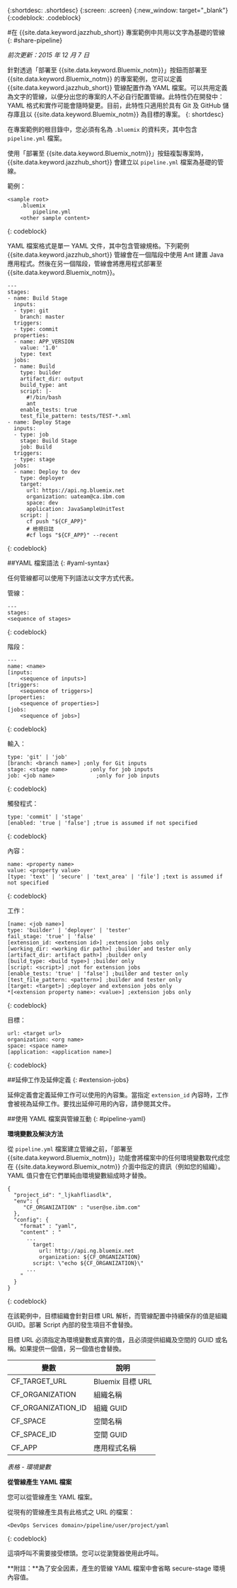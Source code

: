 {:shortdesc: .shortdesc}
{:screen: .screen}
{:new_window: target="_blank"}
{:codeblock: .codeblock}

#在 {{site.data.keyword.jazzhub_short}} 專案範例中共用以文字為基礎的管線 {: #share-pipeline}

*前次更新：2015 年 12 月 7 日* 

針對透過「部署至 {{site.data.keyword.Bluemix_notm}}」按鈕而部署至 {{site.data.keyword.Bluemix_notm}} 的專案範例，您可以定義 {{site.data.keyword.jazzhub_short}} 管線配置作為 YAML 檔案。可以共用定義為文字的管線，以便分出您的專案的人不必自行配置管線。此特性仍在開發中：YAML 格式和實作可能會隨時變更。目前，此特性只適用於具有 Git 及 GitHub 儲存庫且以 {{site.data.keyword.Bluemix_notm}} 為目標的專案。
{: shortdesc} 

在專案範例的根目錄中，您必須有名為 `.bluemix` 的資料夾，其中包含 `pipeline.yml` 檔案。

使用「部署至 {{site.data.keyword.Bluemix_notm}}」按鈕複製專案時，{{site.data.keyword.jazzhub_short}} 會建立以 `pipeline.yml` 檔案為基礎的管線。 

範例：
``` 
<sample root>
	.bluemix
		pipeline.yml
	<other sample content>
```
{: codeblock} 

YAML 檔案格式是單一 YAML 文件，其中包含管線規格。下列範例 {{site.data.keyword.jazzhub_short}} 管線會在一個階段中使用 Ant 建置 Java 應用程式。然後在另一個階段，管線會將應用程式部署至 {{site.data.keyword.Bluemix_notm}}。 

``` 
---
stages:
- name: Build Stage
  inputs:
  - type: git
    branch: master
  triggers:
  - type: commit
  properties:
  - name: APP_VERSION
    value: '1.0'
    type: text
  jobs:
  - name: Build
    type: builder
    artifact_dir: output
    build_type: ant
    script: |-
      #!/bin/bash
      ant
    enable_tests: true
    test_file_pattern: tests/TEST-*.xml
- name: Deploy Stage
  inputs:
  - type: job
    stage: Build Stage
    job: Build
  triggers:
  - type: stage
  jobs:
  - name: Deploy to dev
    type: deployer
    target:
      url: https://api.ng.bluemix.net
      organization: uateam@ca.ibm.com
      space: dev
      application: JavaSampleUnitTest
    script: |
      cf push "${CF_APP}"
      # 檢視日誌
      #cf logs "${CF_APP}" --recent
```
{: codeblock} 

##YAML 檔案語法 {: #yaml-syntax}

任何管線都可以使用下列語法以文字方式代表。

管線：
```
---
stages:
<sequence of stages>
```
{: codeblock} 

階段：
```
---
name: <name>
[inputs: 
	<sequence of inputs>] 
[triggers:   
	<sequence of triggers>] 
[properties:   
	<sequence of properties>] 
[jobs:   
	<sequence of jobs>]
```
{: codeblock} 

輸入：
```
type: 'git' | 'job'
[branch: <branch name>] ;only for Git inputs
stage: <stage name>		  ;only for job inputs
job: <job name>			   	;only for job inputs
```
{: codeblock} 

觸發程式：
```
type: 'commit' | 'stage'
[enabled: 'true | 'false'] ;true is assumed if not specified
```
{: codeblock} 	
	
內容：
```
name: <property name>
value: <property value>
[type: 'text' | 'secure' | 'text_area' | 'file'] ;text is assumed if not specified
```
{: codeblock} 

工作：
```
[name: <job name>]
type: 'builder' | 'deployer' | 'tester'
fail_stage: 'true' | 'false'
[extension_id: <extension id>] ;extension jobs only
[working_dir: <working dir path>] ;builder and tester only
[artifact_dir: artifact path>] ;builder only
[build_type: <build type>] ;builder only
[script: <script>] ;not for extension jobs
[enable_tests: 'true' | 'false'] ;builder and tester only
[test_file_pattern: <pattern>] ;builder and tester only
[target: <target>] ;deployer and extension jobs only
*[<extension property name>: <value>] ;extension jobs only
```
{: codeblock} 

目標：
```
url: <target url>
organization: <org name>
space: <space name>
[application: <application name>]
```
{: codeblock} 

##延伸工作及延伸定義 {: #extension-jobs} 

延伸定義會定義延伸工作可以使用的內容集。當指定 `extension_id` 內容時，工作會被視為延伸工作。要找出延伸可用的內容，請參閱其文件。 

##使用 YAML 檔案與管線互動 {: #pipeline-yaml} 

**環境變數及解決方法** 
<!-- Formating for this? -->

從 `pipeline.yml` 檔案建立管線之前，「部署至 {{site.data.keyword.Bluemix_notm}}」功能會將檔案中的任何環境變數取代成您在 {{site.data.keyword.Bluemix_notm}} 介面中指定的資訊（例如您的組織）。YAML 值只會在它們單純由環境變數組成時才替換。 

```
{
  "project_id": "_ljkahfliasdlk",
  "env": {
     "CF_ORGANIZATION" : "user@se.ibm.com"
  },
  "config": {
    "format" : "yaml",
    "content" : "
      ...
        target:
          url: http://api.ng.bluemix.net
          organization: ${CF_ORGANIZATION}
        script: \"echo ${CF_ORGANIZATION}\"                
      ...
    "
  }
}
```
{: codeblock} 

在該範例中，目標組織會針對目標 URL 解析，而管線配置中持續保存的值是組織 GUID。部署 Script 內部的發生項目不會替換。

目標 URL 必須指定為環境變數或真實的值，且必須提供組織及空間的 GUID 或名稱。如果提供一個值，另一個值也會替換。

變數 | 說明
---------------- | ---------------- 
CF_TARGET_URL |	Bluemix 目標 URL
CF_ORGANIZATION	| 組織名稱
CF_ORGANIZATION_ID	| 組織 GUID
CF_SPACE |	空間名稱
CF_SPACE_ID |	空間 GUID
CF_APP	| 應用程式名稱

*表格 - 環境變數*

**從管線產生 YAML 檔案** 

您可以從管線產生 YAML 檔案。 

從現有的管線產生具有此格式之 URL 的檔案：

```
<DevOps Services domain>/pipeline/user/project/yaml
```
{: codeblock} 

這項呼叫不需要接受標頭。您可以從瀏覽器使用此呼叫。 

**附註：**為了安全因素，產生的管線 YAML 檔案中會省略 secure-stage 環境內容值。 

